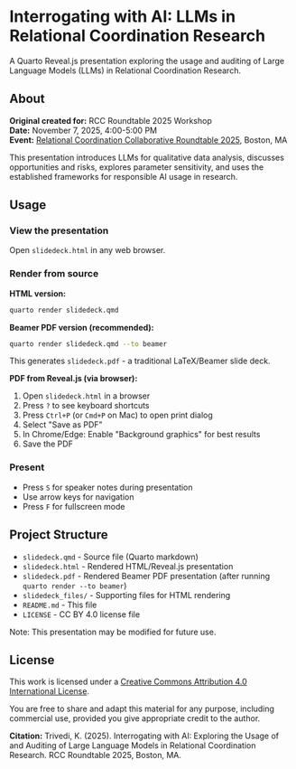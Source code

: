 # Interrogating with AI: LLMs in Relational Coordination Research

A Quarto Reveal.js presentation exploring the usage and auditing of Large Language Models (LLMs) in Relational Coordination Research.

## About

**Original created for:** RCC Roundtable 2025 Workshop  
**Date:** November 7, 2025, 4:00-5:00 PM  
**Event:** [Relational Coordination Collaborative Roundtable 2025](https://heller.brandeis.edu/relational-coordination/roundtables/roundtable-2025-program.html), Boston, MA

This presentation introduces LLMs for qualitative data analysis, discusses opportunities and risks, explores parameter sensitivity, and uses the established frameworks for responsible AI usage in research.

## Usage

### View the presentation
Open `slidedeck.html` in any web browser.

### Render from source

**HTML version:**
```bash
quarto render slidedeck.qmd
```

**Beamer PDF version (recommended):**
```bash
quarto render slidedeck.qmd --to beamer
```
This generates `slidedeck.pdf` - a traditional LaTeX/Beamer slide deck.

**PDF from Reveal.js (via browser):**
1. Open `slidedeck.html` in a browser
2. Press `?` to see keyboard shortcuts
3. Press `Ctrl+P` (or `Cmd+P` on Mac) to open print dialog
4. Select "Save as PDF"
5. In Chrome/Edge: Enable "Background graphics" for best results
6. Save the PDF

### Present
- Press `S` for speaker notes during presentation
- Use arrow keys for navigation
- Press `F` for fullscreen mode

## Project Structure

- `slidedeck.qmd` - Source file (Quarto markdown)
- `slidedeck.html` - Rendered HTML/Reveal.js presentation
- `slidedeck.pdf` - Rendered Beamer PDF presentation (after running `quarto render --to beamer`)
- `slidedeck_files/` - Supporting files for HTML rendering
- `README.md` - This file
- `LICENSE` - CC BY 4.0 license file

Note: This presentation may be modified for future use.

## License

This work is licensed under a [Creative Commons Attribution 4.0 International License](https://creativecommons.org/licenses/by/4.0/).

You are free to share and adapt this material for any purpose, including commercial use, provided you give appropriate credit to the author.

**Citation:** Trivedi, K. (2025). Interrogating with AI: Exploring the Usage of and Auditing of Large Language Models in Relational Coordination Research. RCC Roundtable 2025, Boston, MA.

